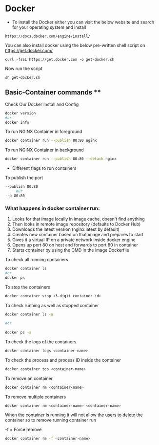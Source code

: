 # Docker
* To install the Docker either you can visit the below website and search for your operating system and install
```
https://docs.docker.com/engine/install/
```
You can also install docker using the below pre-written shell script on 
https://get.docker.com/ 
```
curl -fsSL https://get.docker.com -o get-docker.sh
```
Now run the script
```
sh get-docker.sh
```
## Basic-Container commands **
    
Check Our Docker Install and Config
    
```bash
docker version
#or
docker info
```
    
To run NGINX Container in foreground
    
```bash
docker container run --publish 80:80 nginx
```
    
To run NGINX Container in background
    
```bash
docker container run --publish 80:80 --detach nginx
```
    
* Different flags to run containers
    
To publish the port
    
```bash
--publish 80:80   
     #Or 
--p 80:80 
```
    
 ### What happens in  **docker container run:**
1. Looks for that image locally in image cache, doesn't find
anything
2. Then looks in remote image repository (defaults to Docker Hub)
3. Downloads the latest version (nginx:latest by default)
4. Creates new container based on that image and prepares to
start
5. Gives it a virtual IP on a private network inside docker engine
6. Opens up port 80 on host and forwards to port 80 in container
7. Starts container by using the CMD in the image Dockerfile
    
To check all running containers
    
```bash
docker container ls
#or
docker ps
```
    
To stop the containers
    
```bash
docker container stop <3-digit container id>
```
    
To check running as well as stopped container
    
```bash
docker container ls -a
    
#or
    
docker ps -a
```
    
To check the logs of the containers
    
```bash
docker container logs <container-name>
```
    
To check the process and process ID inside the container
    
```bash
docker container top <container-name>
```
    
To remove an container 
    
```bash
docker container rm <container-name>
```
    
To remove multiple containers
    
```bash
docker container rm <container-name> <container-name>
```
    
When the container is running it will not allow the users to delete the container so to remove running container run 
    
-f = Force remove
    
```bash
docker container rm -f <container-name>
 ```
